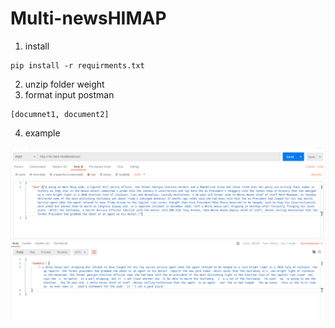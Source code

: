 # Multi-newsHIMAP

1. install 
```
pip install -r requirments.txt
```

2. unzip folder weight
3. format input postman 
```
[documnet1, document2]
```
4. example

![al](reademe.png)